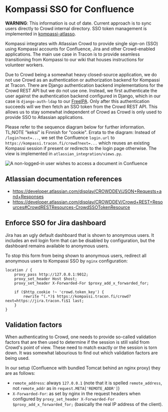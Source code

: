 # Kompassi SSO for Confluence

**WARNING**: This information is out of date. Current approach is to sync users directly to Crowd internal directory. SSO token management is implemented in [kompassi-atlasso](https://github.com/tracon/kompassi-atlasso).

Kompassi integrates with Atlassian Crowd to provide single sign-on (SSO) using Kompassi accounts for Confluence, Jira and other Crowd-enabled applications. The main use case in Tracon is to provide seamless transitioning from Kompassi to our wiki that houses instructions for volunteer workers.

Due to Crowd being a somewhat heavy closed-source application, we do not use Crowd as an authentication or authorization backend for Kompassi at Tracon. There are Django authentication backend implementations for the Crowd REST API but we do not use one. Instead, we first authenticate the user against the authentication backend configured in Django, which in our case is `django-auth-ldap` to our [FreeIPA](FREEIPA.md). Only after this authentication succeeds will we then fetch an SSO token from the Crowd REST API. This allows us to stay somewhat independent of Crowd as Crowd is only used to provide SSO to Atlassian applications.

Please refer to the sequence diagram below for further information. TL;NOTE "keksi" is Finnish for "cookie". Errata to the diagram: Instead of `/login?next=...`, we set the Confluence `login.url` to `https://kompassi.tracon.fi/crowd?next=...` which reuses an existing Kompassi session if present or redirects to the login page otherwise. The view is implemented in `atlassian_integration/views.py`.

![A non-logged-in user wishes to access a document in Confluence](https://raw.githubusercontent.com/japsu/kompassi/master/docs/crowd_sso_sequence.png)

## Atlassian documentation references

* https://developer.atlassian.com/display/CROWDDEV/JSON+Requests+and+Responses
* https://developer.atlassian.com/display/CROWDDEV/Crowd+REST+Resources#CrowdRESTResources-CrowdSSOTokenResource

## Enforce SSO for Jira dashboard

Jira has an ugly default dashboard that is shown to anonymous users. It includes an evil login form that can be disabled by configuration, but the dashboard remains available to anonymous users.

To stop this form from being shown to anonymous users, redirect all anonymous users to Kompassi SSO by `nginx` configuration:

    location / {
        proxy_pass http://127.0.0.1:9012;
        proxy_set_header Host $host;
        proxy_set_header X-Forwarded-For $proxy_add_x_forwarded_for;

        if ($http_cookie !~ 'crowd.token_key') {
            rewrite ^(.*)$ https://kompassi.tracon.fi/crowd?next=https://jira.tracon.fi$1 last;
        }
    }

## Validation factors

When authenticating to Crowd, one needs to provide so-called validation factors that are then used to determine if the session is still valid from Crowd's point of view. These need to match exactly or the session is torn down. It was somewhat labourious to find out which validation factors are being used.

In our setup (Confluence with bundled Tomcat behind an nginx proxy) they are as follows:
* `remote_address`: always `127.0.0.1` (note that it is spelled `remote_address`, not `remote_addr` as in `request.META['REMOTE_ADDR']`)
* `X-Forwarded-For`: as set by nginx in the request headers when configured by `proxy_set_header X-Forwarded-For $proxy_add_x_forwarded_for;` (basically the real IP address of the client).
